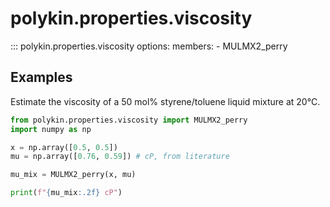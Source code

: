 # polykin.properties.viscosity

::: polykin.properties.viscosity
    options:
        members:
            - MULMX2_perry

## Examples

Estimate the viscosity of a 50 mol% styrene/toluene liquid mixture at 20°C.

```python exec="on" source="console"
from polykin.properties.viscosity import MULMX2_perry
import numpy as np

x = np.array([0.5, 0.5])
mu = np.array([0.76, 0.59]) # cP, from literature

mu_mix = MULMX2_perry(x, mu)

print(f"{mu_mix:.2f} cP")
```
